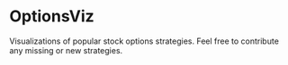 # OptionsViz

Visualizations of popular stock options strategies. Feel free to contribute any missing or new strategies. 
